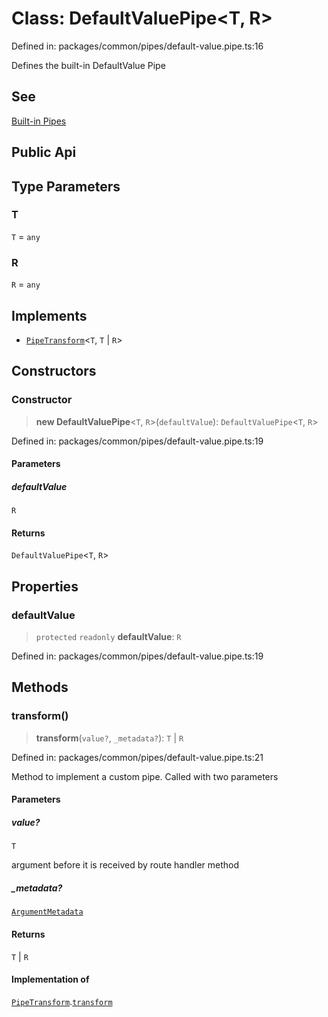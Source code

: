 # Class: DefaultValuePipe\<T, R\>

Defined in: packages/common/pipes/default-value.pipe.ts:16

Defines the built-in DefaultValue Pipe

## See

[Built-in Pipes](https://docs.nestjs.com/pipes#built-in-pipes)

## Public Api

## Type Parameters

### T

`T` = `any`

### R

`R` = `any`

## Implements

- [`PipeTransform`](../interfaces/PipeTransform.md)\<`T`, `T` \| `R`\>

## Constructors

### Constructor

> **new DefaultValuePipe**\<`T`, `R`\>(`defaultValue`): `DefaultValuePipe`\<`T`, `R`\>

Defined in: packages/common/pipes/default-value.pipe.ts:19

#### Parameters

##### defaultValue

`R`

#### Returns

`DefaultValuePipe`\<`T`, `R`\>

## Properties

### defaultValue

> `protected` `readonly` **defaultValue**: `R`

Defined in: packages/common/pipes/default-value.pipe.ts:19

## Methods

### transform()

> **transform**(`value?`, `_metadata?`): `T` \| `R`

Defined in: packages/common/pipes/default-value.pipe.ts:21

Method to implement a custom pipe.  Called with two parameters

#### Parameters

##### value?

`T`

argument before it is received by route handler method

##### \_metadata?

[`ArgumentMetadata`](../interfaces/ArgumentMetadata.md)

#### Returns

`T` \| `R`

#### Implementation of

[`PipeTransform`](../interfaces/PipeTransform.md).[`transform`](../interfaces/PipeTransform.md#transform)
